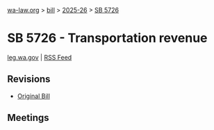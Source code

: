 [wa-law.org](/) > [bill](/bill/) > [2025-26](/bill/2025-26/) > [SB 5726](/bill/2025-26/sb/5726/)

# SB 5726 - Transportation revenue
[leg.wa.gov](https://app.leg.wa.gov/billsummary?BillNumber=5726&Year=2025&Initiative=false) | [RSS Feed](./rss.xml)

## Revisions
* [Original Bill](1/)

## Meetings